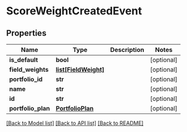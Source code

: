 # ScoreWeightCreatedEvent

## Properties
Name | Type | Description | Notes
------------ | ------------- | ------------- | -------------
**is_default** | **bool** |  | [optional] 
**field_weights** | [**list[FieldWeight]**](FieldWeight.md) |  | [optional] 
**portfolio_id** | **str** |  | [optional] 
**name** | **str** |  | [optional] 
**id** | **str** |  | [optional] 
**portfolio_plan** | [**PortfolioPlan**](PortfolioPlan.md) |  | [optional] 

[[Back to Model list]](../README.md#documentation-for-models) [[Back to API list]](../README.md#documentation-for-api-endpoints) [[Back to README]](../README.md)


